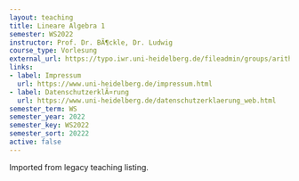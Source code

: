 ```yaml
---
layout: teaching
title: Lineare Algebra 1
semester: WS2022
instructor: Prof. Dr. BÃ¶ckle, Dr. Ludwig
course_type: Vorlesung
external_url: https://typo.iwr.uni-heidelberg.de/fileadmin/groups/arithgeo/LA1/home.html
links:
- label: Impressum
  url: https://www.uni-heidelberg.de/impressum.html
- label: DatenschutzerklÃ¤rung
  url: https://www.uni-heidelberg.de/datenschutzerklaerung_web.html
semester_term: WS
semester_year: 2022
semester_key: WS2022
semester_sort: 20222
active: false
---
```

Imported from legacy teaching listing.
